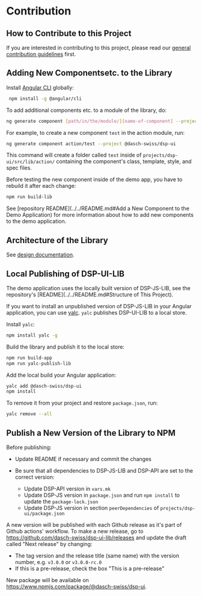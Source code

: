 # Contribution

## How to Contribute to this Project

If you are interested in contributing to this project,
please read our [general contribution guidelines](https://docs.dasch.swiss/developers/dsp/contribution/) first.

## Adding New Componentsetc. to the Library

Install [Angular CLI](https://angular.io/cli) globally:

```bash
 npm install -g @angular/cli
```
 
To add additional components etc. to a module of the library, do:

```bash
ng generate component [path/in/the/module/][name-of-component] --project @dasch-swiss/dsp-ui
```

For example, to create a new component `test` in the action module, run:

```bash
ng generate component action/test --project @dasch-swiss/dsp-ui
```

This command will create a folder called `test` inside of `projects/dsp-ui/src/lib/action/`
containing the component's class, template, style, and spec files.

Before testing the new component inside of the demo app, you have to rebuild it after each change:

```bash
npm run build-lib
```

See [repository README](../../README.md#Add a New Component to the Demo Application)
for more information about how to add new components to the demo application.

## Architecture of the Library
See [design documentation](design-documentation.md).

## Local Publishing of DSP-UI-LIB
The demo application uses the locally built version of DSP-JS-LIB, see the repository's [README](../../README.md#Structure of This Project).

If you want to install an unpublished version of DSP-JS-LIB in your Angular application, you can use [yalc](https://www.npmjs.com/package/yalc).
`yalc` publishes DSP-UI-LIB to a local store.

Install `yalc`:

```bash
npm install yalc -g
```

Build the library and publish it to the local store:

```bash
npm run build-app
npm run yalc-publish-lib
```

Add the local build your Angular application:

```bash
yalc add @dasch-swiss/dsp-ui
npm install
```

To remove it from your project and restore `package.json`, run:

```bash
yalc remove --all
```

## Publish a New Version of the Library to NPM

Before publishing:

- Update README if necessary and commit the changes

- Be sure that all dependencies to DSP-JS-LIB and DSP-API are set to the correct version:
  - Update DSP-API version in `vars.mk`
  - Update DSP-JS version in `package.json` and run `npm install` to update the `package-lock.json`
  - Update DSP-JS version in section `peerDependencies` of `projects/dsp-ui/package.json`

A new version will be published with each Github release as it's part of Github actions' workflow.
To make a new release, go to <https://github.com/dasch-swiss/dsp-ui-lib/releases> and update the draft called "Next release" by changing:

- The tag version and the release title (same name) with the version number, e.g. `v3.0.0` or `v3.0.0-rc.0`
- If this is a pre-release, check the box "This is a pre-release"

New package will be available on <https://www.npmjs.com/package/@dasch-swiss/dsp-ui>.

